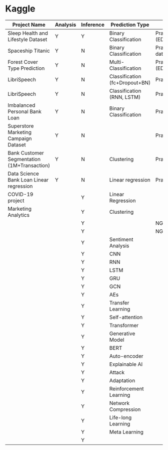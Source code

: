 # Kaggle

|Project Name          | Analysis | Inference | Prediction Type |   comment   |Kaggle url|
|----------------------|----------|-----------|-------------------|-------------|-----------|
|Sleep Health and Lifestyle Dataset|   Y       |      Y     |        Binary Classification          |  Practice (EDA+Inference+Sklearn_Model)          |https://www.kaggle.com/code/rueitinghong/sleep-health-and-lifestyle|
|Spaceship Titanic                      |    Y      |     N      |      Binary Classification            |      Practice (EDA+process missing data+Sklearn_Model+XGB+catBoost)       |https://www.kaggle.com/code/rueitinghong/spaceship-titanic|
|   Forest Cover Type Prediction                   |      Y    |       N     |      Multi-Classification        | Practice (EDA+Sklearn_Model+XGB+catBoost)  |https://www.kaggle.com/code/rueitinghong/forest-cover-type-prediction-with-lgbm|
|LibriSpeech                      |    Y      |     N      |      Classification (fc+Dropout+BN)           |      Practice (Pytorch)      |https://www.kaggle.com/code/rueitinghong/libraphone-classification-ipynb|
|LibriSpeech                      |    Y      |     N      |      Classification (RNN, LSTM)           |      Practice (Pytorch)      |https://www.kaggle.com/code/rueitinghong/libraphone-with-rnn-ipython/edit/run/186496484|
|Imbalanced Personal Bank Loan               |    Y      |     N      |      Binary Classification            |      Practice       ||
|Superstore Marketing Campaign Dataset                     |    Y      |     N      |                 |      Practice       ||
|Bank Customer Segmentation (1M+Transaction)                      |    Y      |     N      |      Clustering            |      Practice       ||
|Data Science Bank Loan Linear regression                   |    Y      |     N      |      Linear regression            |      Practice       ||
|    COVID-19 project                  |          |     Y       |            Linear Regression        |   ||
|       Marketing Analytics               |          |     Y       |        Clustering      |   ||
|                      |          |     Y       |                   | NGS Analysis (FASTAQ)  ||
|                      |          |     Y       |                   | NGS Analysis (BAM) ||
|                      |          |    Y        |          Sentiment Analysis        |  || 
|                      |          |    Y        |       CNN         |   ||
|                      |          |    Y        |       RNN            |  ||
|                      |          |    Y        |        LSTM           |  ||
|                      |          |    Y        |        GRU           |  ||
|                      |          |    Y        |       GCN          |  ||
|                      |          |    Y        |       AEs          |  ||
|                      |          |    Y        |      Transfer Learning          |  ||
|                      |          |     Y       |     Self-attention          |  ||
|                      |          |     Y       |      Transformer          |  ||
|                      |          |    Y        |     Generative Model            |  ||
|                      |          |    Y        |       BERT            |  ||
|                      |          |    Y        |     Auto-encoder             |  ||
|                      |          |    Y        |       Explainable AI            |  ||
|                      |          |    Y        |       Attack            |  ||
|                      |          |    Y        |       Adaptation            |  ||
|                      |          |    Y        |       Reinforcement Learning            |  ||
|                      |          |    Y        |       Network Compression           |  ||
|                      |          |    Y        |      Life-long Learning            |  ||
|                      |          |    Y        |       Meta Learning            |  ||
|                      |          |    Y        |                   |  ||
